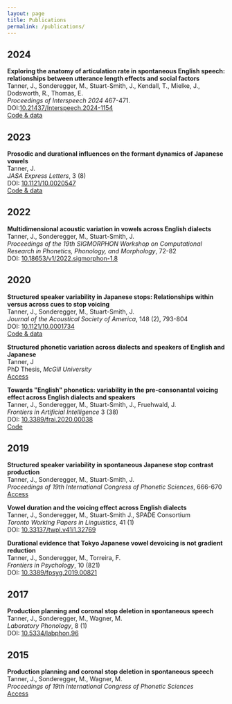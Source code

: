 ```yaml
---
layout: page
title: Publications
permalink: /publications/
---
```


## 2024
**Exploring the anatomy of articulation rate in spontaneous English speech: relationships between utterance length effects and social factors**  
Tanner, J., Sonderegger, M., Stuart-Smith, J., Kendall, T., Mielke, J., Dodsworth, R., Thomas, E.  
*Proceedings of Interspeech 2024* 467-471.  
DOI:[10.21437/Interspeech.2024-1154](https://doi.org/10.21437/Interspeech.2024-1154)  
[Code & data](https://osf.io/j9vny/)

## 2023
**Prosodic and durational influences on the formant dynamics of Japanese vowels**  
Tanner, J.  
*JASA Express Letters*, 3 (8)  
DOI: [10.1121/10.0020547](https://doi.org/10.1121/10.0020547)  
[Code & data](https://osf.io/3u2ks/)

## 2022
**Multidimensional acoustic variation in vowels across English dialects**  
Tanner, J., Sonderegger, M., Stuart-Smith, J.  
*Proceedings of the 19th SIGMORPHON Workshop on Computational Research in Phonetics, Phonology, and Morphology*, 72-82  
DOI: [10.18653/v1/2022.sigmorphon-1.8](https://doi.org/10.18653/v1/2022.sigmorphon-1.8)

## 2020
**Structured speaker variability in Japanese stops: Relationships within versus across cues to stop voicing**  
Tanner, J., Sonderegger, M., Stuart-Smith, J.  
*Journal of the Acoustical Society of America*, 148 (2), 793-804  
DOI: [10.1121/10.0001734](https://doi.org/10.1121/10.0001734)  
[Code & data](https://osf.io/grw25/)

**Structured phonetic variation across dialects and speakers of English and Japanese**  
Tanner, J  
PhD Thesis, *McGill University*  
[Access](https://escholarship.mcgill.ca/downloads/bv73c518k)

**Towards "English" phonetics: variability in the pre-consonantal voicing effect across English dialects and speakers**  
Tanner, J., Sonderegger, M., Stuart-Smith, J., Fruehwald, J.  
*Frontiers in Artificial Intelligence* 3 (38)  
DOI: [10.3389/frai.2020.00038](https://doi.org/10.3389/frai.2020.00038)  
[Code](https://osf.io/4p72g/)

## 2019
**Structured speaker variability in spontaneous Japanese stop contrast production**  
Tanner, J., Sonderegger, M., Stuart-Smith, J.  
*Proceedings of 19th International Congress of Phonetic Sciences*, 666-670  
[Access](https://www.internationalphoneticassociation.org/icphs-proceedings/ICPhS2019/papers/ICPhS_715.pdf)

**Vowel duration and the voicing effect across English dialects**  
Tanner, J., Sonderegger, M., Stuart-Smith J., SPADE Consortium  
*Toronto Working Papers in Linguistics*, 41 (1)  
DOI: [10.33137/twpl.v41i1.32769](https://doi.org/10.33137/twpl.v41i1.32769)

**Durational evidence that Tokyo Japanese vowel devoicing is not gradient reduction**  
Tanner, J., Sonderegger, M., Torreira, F.  
*Frontiers in Psychology*, 10 (821)  
DOI: [10.3389/fpsyg.2019.00821](https://doi.org/10.3389/fpsyg.2019.00821)

## 2017
**Production planning and coronal stop deletion in spontaneous speech**  
Tanner, J., Sonderegger, M., Wagner, M.  
*Laboratory Phonology*, 8 (1)  
DOI: [10.5334/labphon.96](https://doi.org/10.5334/labphon.96)

## 2015
**Production planning and coronal stop deletion in spontaneous speech**  
Tanner, J., Sonderegger, M., Wagner, M.  
*Proceedings of 19th International Congress of Phonetic Sciences*  
[Access](https://www.internationalphoneticassociation.org/icphs-proceedings/ICPhS2015/Papers/ICPHS0933.pdf)



